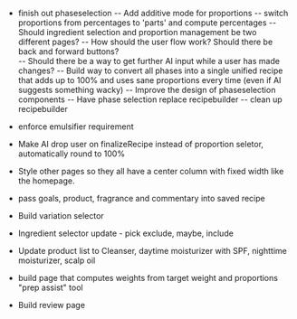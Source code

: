 - finish out phaseselection
-- Add additive mode for proportions
-- switch proportions from percentages to 'parts' and compute percentages
-- Should ingredient selection and proportion management be two different pages?
-- How should the user flow work? Should there be back and forward buttons?  
-- Should there be a way to get further AI input while a user has made changes?
-- Build way to convert all phases into a single unified recipe that adds up to 100% and uses sane proportions every time (even if AI suggests something wacky)
-- Improve the design of phaseselection components
-- Have phase selection replace recipebuilder
-- clean up recipebuilder 


- enforce emulsifier requirement
- Make AI drop user on finalizeRecipe instead of proportion seletor, automatically round to 100%
- Style other pages so they all have a center column with fixed width like the homepage. 
- pass goals, product, fragrance and commentary into saved recipe
- Build variation selector
- Ingredient selector update - pick exclude, maybe, include
- Update product list to Cleanser, daytime moisturizer with SPF, nighttime moisturizer, scalp oil
- build page that computes weights from target weight and proportions "prep assist" tool
- Build review page
